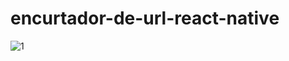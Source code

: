 # encurtador-de-url-react-native

![1](https://user-images.githubusercontent.com/93344198/149839957-aa2ebdd7-af69-4287-b5c5-9c2df5b6fb61.jpeg)
